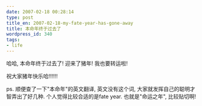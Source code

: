 ```yaml
---
date: 2007-02-18 00:28:14
type: post
title_en: 2007-02-18-my-fate-year-has-gone-away
title: 本命年终于过去了
wordpress_id: 340
tags:
- life
---
```


哈哈, 本命年终于过去了! 迎来了猪年! 我也要转运啦!

祝大家猪年快乐哈!!!!!!

ps. 顺便查了一下"本命年"的英文翻译, 英文没有这个词, 大家就发挥自己的聪明才智弄出了好几种. 个人觉得比较合适的是fate year. 也就是"命运之年", 比较贴切啊!
